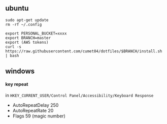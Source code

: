 ubuntu
----
```
sudo apt-get update
rm -rf ~/.config

export PERSONAL_BUCKET=xxxx
export BRANCH=master
export (AWS tokens)
curl -s https://raw.githubusercontent.com/cumet04/dotfiles/$BRANCH/install.sh | bash
```

windows
----
#### key repeat
in `HKEY_CURRENT_USER/Control Panel/Accessibility/Keyboard Response`
* AutoRepeatDelay 250
* AutoRepeatRate 20
* Flags 59 (magic number)
